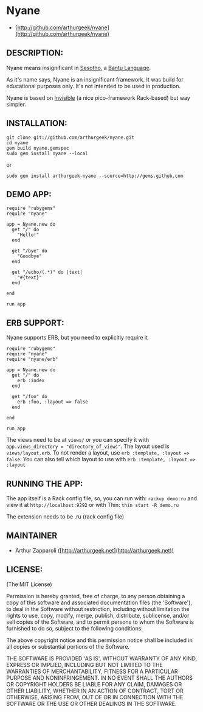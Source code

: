 Nyane
===

* [http://github.com/arthurgeek/nyane](http://github.com/arthurgeek/nyane)

DESCRIPTION:
------------

Nyane means insignificant in [Sesotho](http://en.wikipedia.org/wiki/Sesotho), a [Bantu Language](http://en.wikipedia.org/wiki/Bantu_languages). 

As it's name says, Nyane is an insignificant framework. It was build for educational purposes only. It's not intended to be used in production. 

Nyane is based on [Invisible](http://github.com/macournoyer/invisible/) (a nice pico-framework Rack-based) but way simpler.

INSTALLATION:
-------------

	git clone git://github.com/arthurgeek/nyane.git
	cd nyane
	gem build nyane.gemspec
	sudo gem install nyane --local

or

	sudo gem install arthurgeek-nyane --source=http://gems.github.com

DEMO APP:
------

	require "rubygems"
	require "nyane"
	
	app = Nyane.new do
	  get "/" do
	    "Hello!"
	  end
	  
	  get "/bye" do
	    "Goodbye"
	  end
	  
	  get "/echo/(.*)" do |text|
	    "#{text}"
	  end
	  
	end

	run app

ERB SUPPORT:
-------

Nyane supports ERB, but you need to explicitly require it

	require "rubygems"
	require "nyane"
	require "nyane/erb"
	
	app = Nyane.new do
	  get "/" do
	    erb :index
	  end
	  
	  get "/foo" do
	    erb :foo, :layout => false
	  end
	  
	end
	
	run app

The views need to be at `views/` or you can specify it with `app.views_directory = "directory_of_views"`. The layout used is `views/layout.erb`. To not render a layout, use `erb :template, :layout => false`. You can also tell which layout to use with `erb :template, :layout => :layout`

RUNNING THE APP:
-------

The app itself is a Rack config file, so, you can run with: `rackup demo.ru` and view it at `http://localhost:9292` or with Thin: `thin start -R demo.ru`

The extension needs to be .ru (rack config file)

MAINTAINER
----------
 
* Arthur Zapparoli ([http://arthurgeek.net](http://arthurgeek.net))

LICENSE:
--------

(The MIT License)

Permission is hereby granted, free of charge, to any person obtaining
a copy of this software and associated documentation files (the
'Software'), to deal in the Software without restriction, including
without limitation the rights to use, copy, modify, merge, publish,
distribute, sublicense, and/or sell copies of the Software, and to
permit persons to whom the Software is furnished to do so, subject to
the following conditions:

The above copyright notice and this permission notice shall be
included in all copies or substantial portions of the Software.

THE SOFTWARE IS PROVIDED 'AS IS', WITHOUT WARRANTY OF ANY KIND,
EXPRESS OR IMPLIED, INCLUDING BUT NOT LIMITED TO THE WARRANTIES OF
MERCHANTABILITY, FITNESS FOR A PARTICULAR PURPOSE AND NONINFRINGEMENT.
IN NO EVENT SHALL THE AUTHORS OR COPYRIGHT HOLDERS BE LIABLE FOR ANY
CLAIM, DAMAGES OR OTHER LIABILITY, WHETHER IN AN ACTION OF CONTRACT,
TORT OR OTHERWISE, ARISING FROM, OUT OF OR IN CONNECTION WITH THE
SOFTWARE OR THE USE OR OTHER DEALINGS IN THE SOFTWARE.
